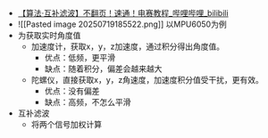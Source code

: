 - [【算法·互补滤波】不翻页！速通！电赛教程_哔哩哔哩_bilibili](https://www.bilibili.com/video/BV1fHuFz6EQX/?spm_id_from=333.337.search-card.all.click&vd_source=f129459aae6c6657e79d179b353113ae)
- ![[Pasted image 20250719185522.png]]
以MPU6050为例
- 为获取实时角度值
	- 加速度计，获取x，y，z加速度，通过积分得出角度值。
		- 优点：低频，更平滑
		- 缺点：随着积分，偏差会越来越大
	- 陀螺仪，直接获取x，y，z角速度，加速度积分值受干扰，更有效。
		- 优点：没有偏差
		- 缺点：高频，不怎么平滑
- 互补滤波
	- 将两个信号加权计算